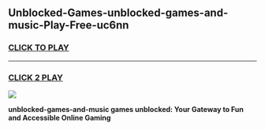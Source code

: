
## Unblocked-Games-unblocked-games-and-music-Play-Free-uc6nn
<h3>
<a href="https://premium76.site?title=unblocked-games-and-music&ref=09A">CLICK TO PLAY</a></h3>
<hr>

<h3>
<a href="https://premium76.site?title=unblocked-games-and-music&ref=09A">CLICK 2 PLAY</a>
  
</h3>

<a href="https://premium76.site?title=unblocked-games-and-music&ref=09A"><img src="https://clearcache.store/games.png"></a>


**unblocked-games-and-music games unblocked: Your Gateway to Fun and Accessible Online Gaming**
